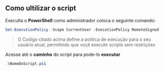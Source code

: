 ## Como ultilizar o script

Execulta o **PowerShell** como administrador coloca o seguinte comando:

```Powershell
Set-ExecutionPolicy -Scope CurrentUser -ExecutionPolicy RemoteSigned
```
> O Codigo citado acima define a politica de execução para o seu usuário atual, permitindo que voçê execute scripts sem restrições

Acesse até o **caminho** do script para pode-lo **executar** 

```Powershell
.\NomeDoScript.ps1
```

